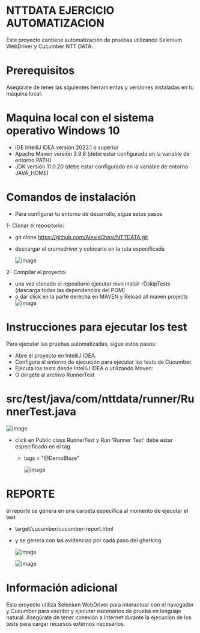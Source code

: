 # NTTDATA EJERCICIO AUTOMATIZACION
Este proyecto contiene automatización de pruebas utilizando Selenium WebDriver y Cucumber  NTT DATA.

# Prerequisitos
Asegúrate de tener las siguientes herramientas y versiones instaladas en tu máquina local:


# Maquina local con el sistema operativo Windows 10
* IDE IntelliJ IDEA versión 2023.1 o superior
* Apache Maven versión 3.9.8 (debe estar configurado en la variable de entorno PATH)
* JDK versión 11.0.20 (debe estar configurado en la variable de entorno JAVA_HOME)
  
# Comandos de instalación
* Para configurar tu entorno de desarrollo, sigue estos pasos
  
1- Clonar el repositorio:
  
- git clone https://github.com/AlexisChasi/NTTDATA.git
- descargar el cromedriver y colocarlo en la ruta especificada

  ![image](https://github.com/user-attachments/assets/0474d1fb-c7b0-4086-b74a-b8be24f13ed9)


2- Compilar el proyecto:
- una vez clonado el repositorio ejecutar  mvn install -DskipTests (descarga todas las dependencias del POM)
- o dar click en la parte derecha  en MAVEN y Reload all maven projects
![image](https://github.com/user-attachments/assets/dd63cca2-9825-40ac-ac64-5467f8f57120)

# Instrucciones para ejecutar los test
Para ejecutar las pruebas automatizadas, sigue estos pasos:

- Abre el proyecto en IntelliJ IDEA.
- Configura el entorno de ejecución para ejecutar los tests de Cucumber.
- Ejecuta los tests desde IntelliJ IDEA o utilizando Maven:
- O dirigete al archivo RunnerTest
# src/test/java/com/nttdata/runner/RunnerTest.java
 
  ![image](https://github.com/user-attachments/assets/6fac4eaf-03bd-4045-8d4a-14e3a24e0b64)
- click en Public class RunnerTest y Run 'Runner Test' debe estar especificado en el tag

  - tags = "@DemoBlaze"

    ![image](https://github.com/user-attachments/assets/0738c8b3-9984-423e-b1c6-ced8dfee94e2)

# REPORTE

el reporte se genera en una carpeta especifica al momento de ejecutar el test

- target/cucumber/cucumber-report.html
- y se genera con las evidencias por cada paso del gherking
  
  ![image](https://github.com/user-attachments/assets/ac69c100-79db-4f0f-8316-dd83239cddd4)
  
  ![image](https://github.com/user-attachments/assets/5b095503-36a3-4cd4-b40e-6fa8564f8c56)


  
# Información adicional

Este proyecto utiliza Selenium WebDriver para interactuar con el navegador y Cucumber para escribir y ejecutar escenarios de prueba en lenguaje natural. Asegúrate de tener conexión a Internet durante la ejecución de los tests para cargar recursos externos necesarios.






